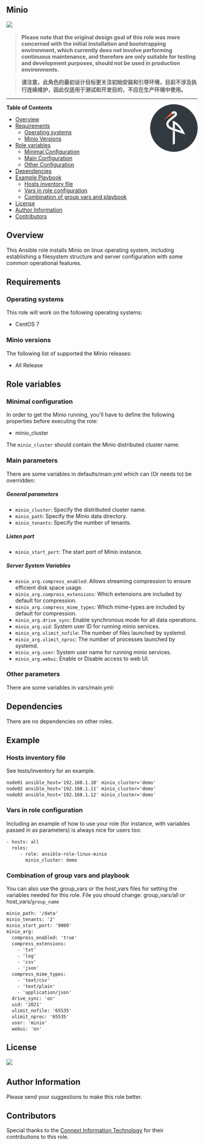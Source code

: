 ## Minio
![](https://img.shields.io/badge/Ansible-minio-green.svg?logo=angular&style=for-the-badge)

>__Please note that the original design goal of this role was more concerned with the initial installation and bootstrapping environment, which currently does not involve performing continuous maintenance, and therefore are only suitable for testing and development purposes,  should not be used in production environments.__

>__请注意，此角色的最初设计目标更关注初始安装和引导环境，目前不涉及执行连续维护，因此仅适用于测试和开发目的，不应在生产环境中使用。__

___

<p><img src="https://raw.githubusercontent.com/goldstrike77/goldstrike77.github.io/master/img/logo/logo_minio.png" align="right" /></p>

__Table of Contents__

- [Overview](#overview)
- [Requirements](#requirements)
  * [Operating systems](#operating-systems)
  * [Minio Versions](#Minio-versions)
- [ Role variables](#Role-variables)
  * [Minimal Configuration](#minimal-configuration)
  * [Main Configuration](#Main-parameters)
  * [Other Configuration](#Other-parameters)
- [Dependencies](#dependencies)
- [Example Playbook](#example-playbook)
  * [Hosts inventory file](#Hosts-inventory-file)
  * [Vars in role configuration](#vars-in-role-configuration)
  * [Combination of group vars and playbook](#combination-of-group-vars-and-playbook)
- [License](#license)
- [Author Information](#author-information)
- [Contributors](#Contributors)

## Overview
This Ansible role installs  Minio on linux operating system, including establishing a filesystem structure and server configuration with some common operational features.

## Requirements
### Operating systems
This role will work on the following operating systems:

  * CentOS 7

### Minio versions

The following list of supported the Minio releases:

* All Release

## Role variables
### Minimal configuration

In order to get the Minio running, you'll have to define the following properties before executing the role:

* minio_cluster

The `minio_cluster` should contain the Minio distributed cluster name.

### Main parameters #
There are some variables in defaults/main.yml which can (Or needs to) be overridden:

##### General parameters
* `minio_cluster`: Specify the distributed cluster name.
* `minio_path`: Specify the Minio data directory.
* `minio_tenants`: Specify the number of tenants.

##### Listen port
* `minio_start_port`: The start port of Minio instance.

##### Server System Variables
* `minio_arg.compress_enabled`: Allows streaming compression to ensure efficient disk space usage.
* `minio_arg.compress_extensions`: Which extensions are included by default for compression.
* `minio_arg.compress_mime_types`: Which mime-types are included by default for compression.
* `minio_arg.drive_sync`: Enable synchronous mode for all data operations.
* `minio_arg.uid`: System user ID for running minio services.
* `minio_arg.ulimit_nofile`: The number of files launched by systemd.
* `minio_arg.ulimit_nproc`: The number of processes launched by systemd.
* `minio_arg.user`:  System user name for running minio services.
* `minio_arg.webui`: Enable or Disable access to web UI.

### Other parameters
There are some variables in vars/main.yml:

## Dependencies
There are no dependencies on other roles.

## Example

### Hosts inventory file
See tests/inventory for an example.

    node01 ansible_host='192.168.1.10' minio_cluster='demo'
    node02 ansible_host='192.168.1.11' minio_cluster='demo'
    node03 ansible_host='192.168.1.12' minio_cluster='demo'

### Vars in role configuration
Including an example of how to use your role (for instance, with variables passed in as parameters) is always nice for users too:

    - hosts: all
      roles:
         - role: ansible-role-linux-minio
           minio_cluster: demo

### Combination of group vars and playbook
You can also use the group_vars or the host_vars files for setting the variables needed for this role. File you should change: group_vars/all or host_vars/`group_name`

    minio_path: '/data'
    minio_tenants: '2'
    minio_start_port: '9000'
    minio_arg:
      compress_enabled: 'true'
      compress_extensions:
        - 'txt'
        - 'log'
        - 'csv'
        - 'json'
      compress_mime_types:
        - 'text/csv'
        - 'text/plain'
        - 'application/json'
      drive_sync: 'on'
      uid: '2021'
      ulimit_nofile: '65535'
      ulimit_nproc: '65535'
      user: 'minio'
      webui: 'on'

## License
![](https://img.shields.io/badge/MIT-purple.svg?style=for-the-badge)

## Author Information
Please send your suggestions to make this role better.

## Contributors
Special thanks to the [Connext Information Technology](http://www.connext.com.cn) for their contributions to this role.
